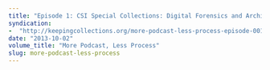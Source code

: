 ```yaml
---
title: "Episode 1: CSI Special Collections: Digital Forensics and Archives"
syndication:
-  "http://keepingcollections.org/more-podcast-less-process-episode-001/"
date: "2013-10-02"
volume_title: "More Podcast, Less Process"
slug: more-podcast-less-process
---
```


